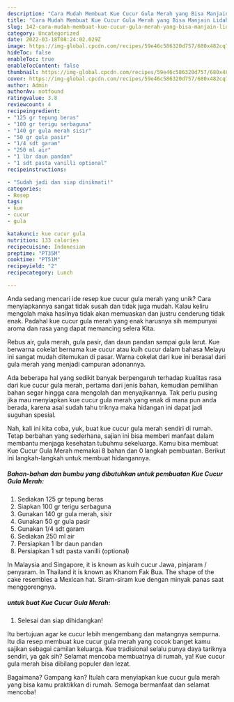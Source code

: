 ```yaml
---
description: "Cara Mudah Membuat Kue Cucur Gula Merah yang Bisa Manjain Lidah"
title: "Cara Mudah Membuat Kue Cucur Gula Merah yang Bisa Manjain Lidah"
slug: 142-cara-mudah-membuat-kue-cucur-gula-merah-yang-bisa-manjain-lidah
category: Uncategorized
date: 2022-03-18T08:24:02.029Z
image: https://img-global.cpcdn.com/recipes/59e46c586320d757/680x482cq70/kue-cucur-gula-merah-foto-resep-utama.jpg
hideToc: false
enableToc: true
enableTocContent: false
thumbnail: https://img-global.cpcdn.com/recipes/59e46c586320d757/680x482cq70/kue-cucur-gula-merah-foto-resep-utama.jpg
cover: https://img-global.cpcdn.com/recipes/59e46c586320d757/680x482cq70/kue-cucur-gula-merah-foto-resep-utama.jpg
author: Admin
authorAv: notfound
ratingvalue: 3.8
reviewcount: 4
recipeingredient:
- "125 gr tepung beras"
- "100 gr terigu serbaguna"
- "140 gr gula merah sisir"
- "50 gr gula pasir"
- "1/4 sdt garam"
- "250 ml air"
- "1 lbr daun pandan"
- "1 sdt pasta vanilli optional"
recipeinstructions:

- "Sudah jadi dan siap dinikmati!"
categories:
- Resep
tags:
- kue
- cucur
- gula

katakunci: kue cucur gula 
nutrition: 133 calories
recipecuisine: Indonesian
preptime: "PT35M"
cooktime: "PT51M"
recipeyield: "2"
recipecategory: Lunch

---
```





Anda sedang mencari ide resep kue cucur gula merah yang unik? Cara menyiapkannya sangat tidak susah dan tidak juga mudah. Kalau keliru mengolah maka hasilnya tidak akan memuaskan dan justru cenderung tidak enak. Padahal kue cucur gula merah yang enak harusnya sih mempunyai aroma dan rasa yang dapat memancing selera Kita.





Rebus air, gula merah, gula pasir, dan daun pandan sampai gula larut. Kue berwarna cokelat bernama kue cucur atau kuih cucur dalam bahasa Melayu ini sangat mudah ditemukan di pasar. Warna cokelat dari kue ini berasal dari gula merah yang menjadi campuran adonannya.

Ada beberapa hal yang sedikit banyak berpengaruh terhadap kualitas rasa dari kue cucur gula merah, pertama dari jenis bahan, kemudian pemilihan bahan segar hingga cara mengolah dan menyajikannya. Tak perlu pusing jika mau menyiapkan kue cucur gula merah yang enak di mana pun anda berada, karena asal sudah tahu triknya maka hidangan ini dapat jadi suguhan spesial.






Nah, kali ini kita coba, yuk, buat kue cucur gula merah sendiri di rumah. Tetap berbahan yang sederhana, sajian ini bisa memberi manfaat dalam membantu menjaga kesehatan tubuhmu sekeluarga. Kamu bisa membuat Kue Cucur Gula Merah memakai 8 bahan dan 0 langkah pembuatan. Berikut ini langkah-langkah untuk membuat hidangannya.

<!--inarticleads1-->

##### Bahan-bahan dan bumbu yang dibutuhkan untuk pembuatan Kue Cucur Gula Merah:

1. Sediakan 125 gr tepung beras
1. Siapkan 100 gr terigu serbaguna
1. Gunakan 140 gr gula merah, sisir
1. Gunakan 50 gr gula pasir
1. Gunakan 1/4 sdt garam
1. Sediakan 250 ml air
1. Persiapkan 1 lbr daun pandan
1. Persiapkan 1 sdt pasta vanilli (optional)


In Malaysia and Singapore, it is known as kuih cucur Jawa, pinjaram / penyaram. In Thailand it is known as Khanom Fak Bua. The shape of the cake resembles a Mexican hat. Siram-siram kue dengan minyak panas saat menggorengnya. 

<!--inarticleads2-->

#####  untuk buat Kue Cucur Gula Merah:


1. Selesai dan siap dihidangkan!

Itu bertujuan agar ke cucur lebih mengembang dan matangnya sempurna. Itu dia resep membuat kue cucur gula merah yang cocok banget kamu sajikan sebagai camilan keluarga. Kue tradisional selalu punya daya tariknya sendiri, ya gak sih? Selamat mencoba membuatnya di rumah, ya! Kue cucur gula merah bisa dibilang populer dan lezat. 

Bagaimana? Gampang kan? Itulah cara menyiapkan kue cucur gula merah yang bisa kamu praktikkan di rumah. Semoga bermanfaat dan selamat mencoba!
